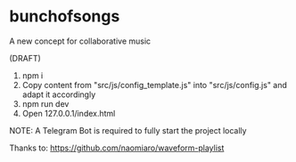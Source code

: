 # bunchofsongs
A new concept for collaborative music

(DRAFT)

1. npm i
2. Copy content from "src/js/config_template.js" into "src/js/config.js" and adapt it accordingly
3. npm run dev
4. Open 127.0.0.1/index.html

NOTE: A Telegram Bot is required to fully start the project locally

Thanks to:
https://github.com/naomiaro/waveform-playlist
